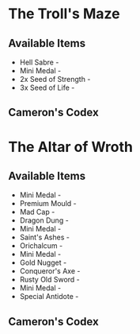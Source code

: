# The Troll's Maze

## Available Items

* Hell Sabre -
* Mini Medal -
* 2x Seed of Strength -
* 3x Seed of Life -

## Cameron's Codex

# The Altar of Wroth

## Available Items

* Mini Medal -
* Premium Mould -
* Mad Cap -
* Dragon Dung -
* Mini Medal -
* Saint's Ashes -
* Orichalcum -
* Mini Medal -
* Gold Nugget -
* Conqueror's Axe -
* Rusty Old Sword -
* Mini Medal -
* Special Antidote -

## Cameron's Codex
